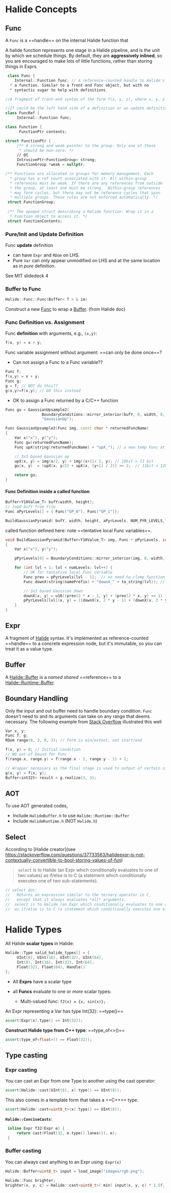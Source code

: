 # Halide Concepts

## Func

A `Func` is a ==handle== on the internal Halide function that 

A halide function represents one stage in a Halide pipeline, and is the unit by which we schedule things. By default, they are **aggressively inlined**, so you are encouraged to make lots of little functions, rather than storing things in Exprs.

```c++
 class Func {
 	Internal::Function func; // A reference-counted handle to Halide's internal representation of
  * a function. Similar to a front-end Func object, but with no
  * syntactic sugar to help with definitions.
```
```c++
//A fragment of front-end syntax of the form f(x, y, z), where x, y, z are Vars or Exprs.

//If could be the left hand side of a definition or an update definition, or it could be a call to a function. We don't know until we see how this object gets used.
class FuncRef {
     Internal::Function func;
```
```c++
class Function {
      FunctionPtr contents;
```
```c++
struct FunctionPtr {
     /** A strong and weak pointer to the group. Only one of these
      * should be non-zero. */
     // @{
     IntrusivePtr<FunctionGroup> strong;
     FunctionGroup *weak = nullptr;
```

```c++
/** Functions are allocated in groups for memory management. Each
  * group has a ref count associated with it. All within-group
  * references must be weak. If there are any references from outside
  * the group, at least one must be strong.  Within-group references
  * may form cycles, but there may not be reference cycles that span
  * multiple groups. These rules are not enforced automatically. */
 struct FunctionGroup;
 
 /** The opaque struct describing a Halide function. Wrap it in a
  * Function object to access it. */
 struct FunctionContents;
```

### Pure/Init and Update Definition

Func **update** definition 

- can have `Expr` and `RDom` on LHS.
- Pure `Var` can only appear unmodified on LHS and at the same location as in *pure* definition.

See MIT slidedeck 4

### Buffer to Func

```c++
Halide::Func::Func(Buffer< T > & im)
```

Construct a new [Func](http://halide-lang.org/docs/class_halide_1_1_func.html) to wrap a [Buffer](http://halide-lang.org/docs/class_halide_1_1_buffer.html). (from Halide doc)

### Func Definition vs. Assignment

Func **definition** with arguments, e.g., `(x,y)`: 
```c++
f(x, y) = x + y;
```

Func variable assignment without argument: ==can only be done once==?

- Can not assign a Func to a Func variable??
```c++
Func f;
f(x,y) = x + y;
Func g;
g = f; // NOT do this??
g(x,y)=f(x,y); // DO this instead
```
- OK to assign a Func returned by a C/C++ function

```c++
Func gu = GaussianUpsample2(
                BoundaryConditions::mirror_interior(bufY, 0, width, 0, height),
                "GaussianUp");

Func GaussianUpsample2(Func img, const char * returnedFuncName)
{
	Var x("x"), y("y");
	Func gu(returnedFuncName);
	Func upX(string(returnedFuncName) + "upX_"); // a new temp Func at every level

	// 3x3 based Gaussian up
	upX(x, y) = img(x/2, y) + img((x+1)/ 2, y); // 10bit-> 11 bit
	gu(x, y)  = (upX(x, y/2) + upX(x, (y+1) / 2)) >> 2;  // 11bit-> 12bit -> 10bit

    return gu;
}
```

#### Func Definition inside a called function

```c++
Buffer<Y10Value_T> bufY(width, height);
// load bufY from file
Func aPyrLevels[] = { Func("GP_0"), Func("GP_1")};

BuildGaussianPyramid( bufY, width, height, aPyrLevels, NUM_PYR_LEVELS,"GPyr_");
```

called function defined here: note ==tentative local Func variables==.

```c++
void BuildGaussianPyramid(Buffer<Y10Value_T> img, Func * pPyrLevels, int numLevels, const char * namePrefix)
{
	Var x("x"), y("y");

	pPyrLevels[0] = BoundaryConditions::mirror_interior(img, 0, width, 0, height);

	for (int lvl = 1; lvl < numLevels; lvl++) {
        // OK for tentative local Func variable
		Func prev = pPyrLevels[lvl - 1];  // no need to clamp function
		Func downX(string(namePrefix) + "downX_" + to_string(lvl)); // a new temp Func at every level

		// 3x3 based Gaussian down
		downX(x, y) = u16((prev(2 * x - 1, y) + (prev(2 * x, y) << 1) + prev(2 * x + 1, y)));
		pPyrLevels[lvl](x, y) = ((downX(x, 2 * y - 1) + (downX(x, 2 * y) << 1) + downX(x, 2 * y + 1)) >> 4);
	}
}
```



## Expr

A fragment of [Halide](http://halide-lang.org/docs/namespace_halide.html) syntax. It's implemented as reference-counted ==handle== to a concrete expression node, but it's immutable, so you can treat it as a value type.

## Buffer

A [Halide::Buffer](http://halide-lang.org/docs/class_halide_1_1_buffer.html) is a *named shared* ==reference== to a [Halide::Runtime::Buffer](http://halide-lang.org/docs/class_halide_1_1_runtime_1_1_buffer.html).


## Boundary Handling

Only the input and out buffer need to handle boundary condition. `Func` doesn't need to and its arguments can take on any range that deems necessary. The following example from [Stack Overflow](HTTPS://STACKOVERFLOW.COM/QUESTIONS/43168885/IS-THERE-ANY-WAY-TO-COMBINE-FUNCS-INTO-A-FUNC-HAS-ONE-MORE-DIMENSION) illustrated this well

```c++
Var x, y;
Func f, g;
RDom range(0, 3, 0, 3); // Form is min/extent, not start/end

f(x, y) = 0; // Initial condition
// NO out-of-bound for Func 
f(range.x, range.y) = f(range.x - 1, range.y - 1) + 1;

// Wrapper necessary as the final stage is used to output of certain size
g(x, y) = f(x, y);
Buffer<int32t> result = g.realize(3, 3);
```

## AOT

To use AOT generated codes, 

- Include `HalideBuffer.h` to use `Halide::Runtime::Buffer`
- Include `HalideRuntime.h` (NOT `Halide.h`)

## Select

According to [Halide creator](see https://stackoverflow.com/questions/37733563/halideexpr-is-not-contextually-convertible-to-bool-storing-values-of-fun)

>  `select` is to Halide (an Expr which conditionally evaluates to one of two values) as if/else is to C (a statement which conditionally executes one of two sub-statements).

```c++
// select doc:
//   Returns an expression similar to the ternary operator in C, 
//   except that it always evaluates *all* arguments.
//  select is to Halide (an Expr which conditionally evaluates to one of two values) 
//  as if/else is to C (a statement which conditionally executes one of two sub-statements).
```

# Halide Types

All Halide **scalar types** in Halide:

```c++
Halide::Type valid_halide_types[] = {
     UInt(8), UInt(16), UInt(32), UInt(64),
     Int(8), Int(16), Int(32), Int(64),
     Float(32), Float(64), Handle()
};
```

- All **Exprs** have a scalar type

- all **Funcs** evaluate to one or *more* scalar types:

  - Multi-valued func: `f2(x) = {x, sin(x)};`

An Expr representing a Var has type Int(32): ==type()==
```c++
assert(Expr(x).type() == Int(32));
```

**Construct Halide type from C++ type**: ==type_of<>()==

```c++
assert(type_of<float>() == Float(32));
```

## Type casting

### Expr casting

You can cast an Expr from one Type to another using the cast operator:

```c++
assert(Halide::cast(UInt(8), x).type() == UInt(8));
```

This also comes in a template form that takes a ==C++== type.
```c++
assert(Halide::cast<uint8_t>(x).type() == UInt(8));
```

**`Halide::ConciseCasts`**:

```c++
 inline Expr f32(Expr e) {
     return cast(Float(32, e.type().lanes()), e);
 }
```

### Buffer casting

You can always cast anything to an Expr using: `Expr(x)`

```c++
Halide::Buffer<uint8_t> input = load_image("images/rgb.png");

Halide::Func brighter;
brighter(x, y, c) = Halide::cast<uint8_t>( min( input(x, y, c) * 1.5f, 255) );
```

